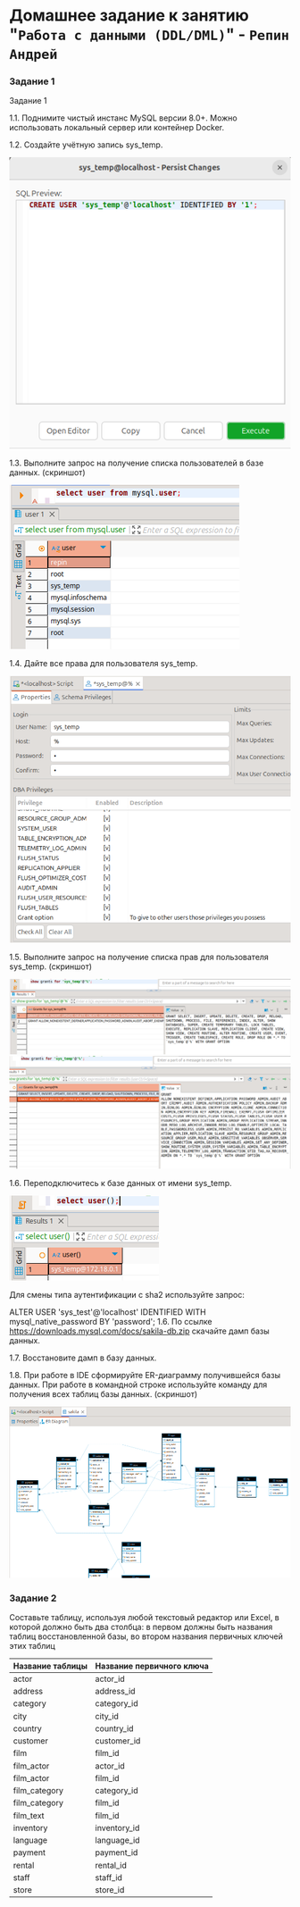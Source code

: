 # Домашнее задание к занятию "`Работа с данными (DDL/DML)`" - `Репин Андрей`


### Задание 1
Задание 1

1.1. Поднимите чистый инстанс MySQL версии 8.0+. Можно использовать локальный сервер или контейнер Docker.

1.2. Создайте учётную запись sys_temp.

![img](https://github.com/RepinAndrey/ddl_dml/blob/main/img/1.png)

1.3. Выполните запрос на получение списка пользователей в базе данных. (скриншот)

![img](https://github.com/RepinAndrey/ddl_dml/blob/main/img/2.png)

1.4. Дайте все права для пользователя sys_temp.

![img](https://github.com/RepinAndrey/ddl_dml/blob/main/img/3.png)

1.5. Выполните запрос на получение списка прав для пользователя sys_temp. (скриншот)

![img](https://github.com/RepinAndrey/ddl_dml/blob/main/img/4.png)
![img](https://github.com/RepinAndrey/ddl_dml/blob/main/img/5.png)

1.6. Переподключитесь к базе данных от имени sys_temp.

![img](https://github.com/RepinAndrey/ddl_dml/blob/main/img/6.png)

Для смены типа аутентификации с sha2 используйте запрос:

ALTER USER 'sys_test'@'localhost' IDENTIFIED WITH mysql_native_password BY 'password';
1.6. По ссылке https://downloads.mysql.com/docs/sakila-db.zip скачайте дамп базы данных.

1.7. Восстановите дамп в базу данных.

1.8. При работе в IDE сформируйте ER-диаграмму получившейся базы данных. При работе в командной строке используйте команду для получения всех таблиц базы данных. (скриншот)

![img](https://github.com/RepinAndrey/ddl_dml/blob/main/img/7.png)

### Задание 2

Составьте таблицу, используя любой текстовый редактор или Excel, в которой должно быть два столбца: в первом должны быть названия таблиц восстановленной базы, во втором названия первичных ключей этих таблиц

|Название таблицы|Название первичного ключа|
|----------------|-------------------------|
|actor           |actor_id                 |
|address         |address_id               |
|category        |category_id              |
|city            |city_id                  |
|country         |country_id               |
|customer        |customer_id              |
|film            |film_id                  |
|film_actor      |actor_id                 |
|film_actor      |film_id                  |
|film_category   |category_id              |
|film_category   |film_id                  |
|film_text       |film_id                  |
|inventory       |inventory_id             |
|language        |language_id              |
|payment         |payment_id               |
|rental          |rental_id                |
|staff           |staff_id                 |
|store           |store_id                 |




